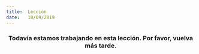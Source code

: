 ```yaml
---
title:  Lección
date:   18/09/2019
---
```


### <center>Todavía estamos trabajando en esta lección. Por favor, vuelva más tarde.</center>
